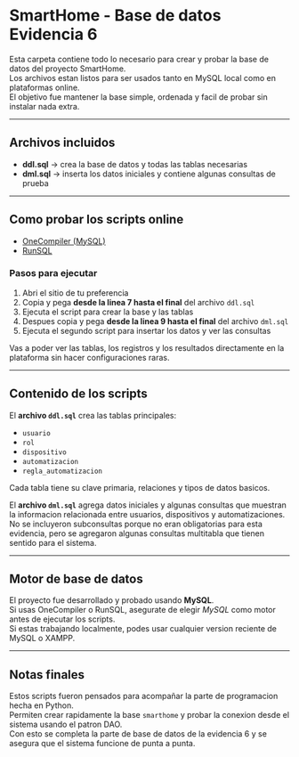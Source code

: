 # SmartHome - Base de datos Evidencia 6

Esta carpeta contiene todo lo necesario para crear y probar la base de datos del proyecto SmartHome.  
Los archivos estan listos para ser usados tanto en MySQL local como en plataformas online.  
El objetivo fue mantener la base simple, ordenada y facil de probar sin instalar nada extra.

---

## Archivos incluidos

- **ddl.sql** → crea la base de datos y todas las tablas necesarias  
- **dml.sql** → inserta los datos iniciales y contiene algunas consultas de prueba  

---

## Como probar los scripts online

- [OneCompiler (MySQL)](https://onecompiler.com/mysql)  
- [RunSQL](https://runsql.com)

### Pasos para ejecutar

1. Abri el sitio de tu preferencia  
2. Copia y pega **desde la linea 7 hasta el final** del archivo `ddl.sql`  
3. Ejecuta el script para crear la base y las tablas  
4. Despues copia y pega **desde la linea 9 hasta el final** del archivo `dml.sql`  
5. Ejecuta el segundo script para insertar los datos y ver las consultas  

Vas a poder ver las tablas, los registros y los resultados directamente en la plataforma sin hacer configuraciones raras.

---

## Contenido de los scripts

El **archivo `ddl.sql`** crea las tablas principales:

- `usuario`  
- `rol`  
- `dispositivo`  
- `automatizacion`  
- `regla_automatizacion`

Cada tabla tiene su clave primaria, relaciones y tipos de datos basicos.

El **archivo `dml.sql`** agrega datos iniciales y algunas consultas que muestran la informacion relacionada entre usuarios, dispositivos y automatizaciones.  
No se incluyeron subconsultas porque no eran obligatorias para esta evidencia, pero se agregaron algunas consultas multitabla que tienen sentido para el sistema.

---

## Motor de base de datos

El proyecto fue desarrollado y probado usando **MySQL**.  
Si usas OneCompiler o RunSQL, asegurate de elegir *MySQL* como motor antes de ejecutar los scripts.  
Si estas trabajando localmente, podes usar cualquier version reciente de MySQL o XAMPP.

---

## Notas finales

Estos scripts fueron pensados para acompañar la parte de programacion hecha en Python.  
Permiten crear rapidamente la base `smarthome` y probar la conexion desde el sistema usando el patron DAO.  
Con esto se completa la parte de base de datos de la evidencia 6 y se asegura que el sistema funcione de punta a punta.

